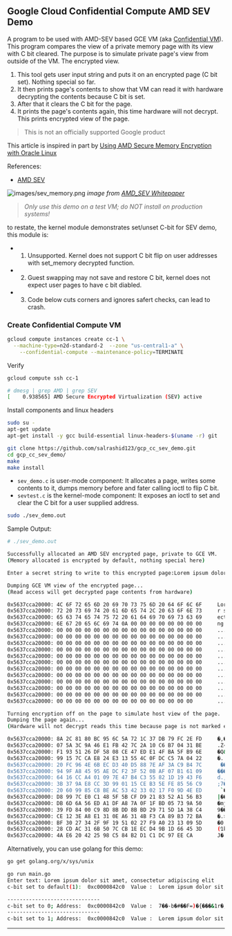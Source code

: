 ## Google Cloud Confidential Compute AMD SEV Demo

A program to be used with AMD-SEV based GCE VM (aka [Confidential VM](https://cloud.google.com/compute/confidential-vm/docs)).
This program compares the view of a private memory page with its view with C bit cleared. 
The purpose is to simulate private page's view from outside of the VM. The encrypted view. 

1. This tool gets user input string and puts it on an encrypted page (C bit set). Nothing special so far.
2. It then prints page's contents to show that VM can read it with hardware decrypting the contents because C bit is set.  
3. After that it clears the C bit for the page.
4. It prints the page's contents again, this time hardware will not decrypt. This prints encrypted view of the page. 


> This is not an officially supported Google product

This article is inspired in part by [Using AMD Secure Memory Encryption with Oracle Linux](https://blogs.oracle.com/linux/using-amd-secure-memory-encryption-with-oracle-linux)

References:
- [AMD SEV](https://developer.amd.com/sev/)


![images/sev_memory.png](images/sev_memory.png)
_image from [AMD_SEV Whitepaper](https://www.amd.com/system/files/TechDocs/SEV-SNP-strengthening-vm-isolation-with-integrity-protection-and-more.pdf)_


> *Only use this demo on a test VM; do NOT install on production systems!*

to restate, the kernel module demonstrates set/unset C-bit for SEV demo, this module is: 
- 1. Unsupported. Kernel does not support C bit flip on user addresses with set_memory decrypted function.
- 2. Guest swapping may not save and restore C bit, kernel does not expect user pages to have c bit diabled. 
- 3. Code below cuts corners and ignores safert checks, can lead to crash.


### Create Confidential Compute VM

```bash
gcloud compute instances create cc-1 \
  --machine-type=n2d-standard-2  --zone "us-central1-a" \
    --confidential-compute --maintenance-policy=TERMINATE
```

Verify

```bash
gcloud compute ssh cc-1

# dmesg | grep AMD | grep SEV
[    0.938565] AMD Secure Encrypted Virtualization (SEV) active
```

Install components and linux headers

```bash
sudo su -
apt-get update
apt-get install -y gcc build-essential linux-headers-$(uname -r) git

git clone https://github.com/salrashid123/gcp_cc_sev_demo.git
cd gcp_cc_sev_demo/
make
make install
```

- `sev_demo.c` is user-mode component: It allocates a page, writes some contents to it, dumps memory before and fater calling ioctl to flip C bit.
- `sevtest.c` is the kernel-mode component: It exposes an ioctl to set and clear the C bit for a user supplied address.

```bash
sudo ./sev_demo.out
```

Sample Output:

```bash
# ./sev_demo.out 

Successfully allocated an AMD SEV encrypted page, private to GCE VM.
(Memory allocated is encrypted by default, nothing special here)

Enter a secret string to write to this encrypted page:Lorem ipsum dolor sit amet, consectetur adipiscing elit

Dumping GCE VM view of the encrypted page...
(Read access will get decrypted page contents from hardware)

0x5637cca20000: 4C 6F 72 65 6D 20 69 70 73 75 6D 20 64 6F 6C 6F 	Lorem ipsum dolo
0x5637cca20000: 72 20 73 69 74 20 61 6D 65 74 2C 20 63 6F 6E 73 	r sit amet, cons
0x5637cca20000: 65 63 74 65 74 75 72 20 61 64 69 70 69 73 63 69 	ectetur adipisci
0x5637cca20000: 6E 67 20 65 6C 69 74 0A 00 00 00 00 00 00 00 00 	ng elit.........
0x5637cca20000: 00 00 00 00 00 00 00 00 00 00 00 00 00 00 00 00 	................
0x5637cca20000: 00 00 00 00 00 00 00 00 00 00 00 00 00 00 00 00 	................
0x5637cca20000: 00 00 00 00 00 00 00 00 00 00 00 00 00 00 00 00 	................
0x5637cca20000: 00 00 00 00 00 00 00 00 00 00 00 00 00 00 00 00 	................
0x5637cca20000: 00 00 00 00 00 00 00 00 00 00 00 00 00 00 00 00 	................
0x5637cca20000: 00 00 00 00 00 00 00 00 00 00 00 00 00 00 00 00 	................
0x5637cca20000: 00 00 00 00 00 00 00 00 00 00 00 00 00 00 00 00 	................
0x5637cca20000: 00 00 00 00 00 00 00 00 00 00 00 00 00 00 00 00 	................
0x5637cca20000: 00 00 00 00 00 00 00 00 00 00 00 00 00 00 00 00 	................
0x5637cca20000: 00 00 00 00 00 00 00 00 00 00 00 00 00 00 00 00 	................
0x5637cca20000: 00 00 00 00 00 00 00 00 00 00 00 00 00 00 00 00 	................
0x5637cca20000: 00 00 00 00 00 00 00 00 00 00 00 00 00 00 00    	...............

Turning encryption off on the page to simulate host view of the page.
Dumping the page again...
(Hardware will not decrypt reads this time because page is not marked encrypted anymore)

0x5637cca20000: 8A 2C 81 80 BC 95 6C 5A 72 1C 37 DB 79 FC 2E FD 	�,����lZr.7�y�.�
0x5637cca20000: 07 5A 3C 9A 46 E1 FB 42 7C 2A 10 C6 B7 04 31 BE 	.Z<�F��B|*.Ʒ.1�
0x5637cca20000: F1 93 51 26 DF 58 08 CE 47 ED E1 4F BA 5F B9 6E 	�Q&�X.�G��O�_�n
0x5637cca20000: 99 15 7C CA E8 24 E3 13 55 4C 0F DC C5 7A 04 22 	�.|��$�.UL.��z."
0x5637cca20000: 20 FC 96 4E 6B EC D3 40 D5 88 7E AF 3A C9 B4 7C 	 ��Nk��@Ո~�:ɴ|
0x5637cca20000: 94 9F A8 45 95 AE DC F2 3F 52 0B AF 07 B1 61 09 	���E����?R.�.�a.
0x5637cca20000: 64 16 CC A4 01 09 7E 47 B4 C3 55 82 1D 19 43 F6 	d.̤..~G��U�..C�
0x5637cca20000: 3B 37 9A E8 CC 3D 99 01 15 CE B3 5E FE 85 56 C9 	;7���=�..γ^��V�
0x5637cca20000: 20 60 99 85 C8 BE AC 53 42 33 02 17 F0 9D 4E ED 	 `��Ⱦ�SB3..�N�
0x5637cca20000: D8 99 7C E0 C1 48 5F 5B CF D9 21 83 52 A1 56 B3 	|��H_[��!�R�V�
0x5637cca20000: DB 6D 6A 56 ED A1 DF A8 7A 0F 1F BD 05 73 9A 50 	�mjV��ߨz..�.s�P
0x5637cca20000: 39 FD 84 00 C9 8D 8B DD 8B BD 29 71 5D 1A 38 C4 	9��.ɍ�݋�)q].8�
0x5637cca20000: CE 12 3E A8 E1 31 0E A6 31 4B F3 CA 89 B3 72 BA 	�.>��1.�1K�ʉ�r�
0x5637cca20000: BF 30 27 34 2F 9F 19 51 02 27 F9 A0 23 13 09 5D 	�0'4/�.Q.'��#..]
0x5637cca20000: 28 CD AC 31 6B 50 7C CB 1E EC D4 9B 1D 66 45 3D 	(ͬ1kP|�.�ԛ.fE=
0x5637cca20000: 4A E6 20 42 25 98 C5 84 B2 D1 C1 DC 97 EE CA    	J� B%�ń���ܗ��
```

Alternatively, you can use golang for this demo:

```bash
go get golang.org/x/sys/unix

go run main.go 
Enter text: Lorem ipsum dolor sit amet, consectetur adipiscing elit
c-bit set to default(1):  0xc0000842c0  Value :  Lorem ipsum dolor sit amet, consectetur adipiscing elit

------------------------------
c-bit set to 0; Address:  0xc0000842c0  Value :  7��-b�#��F=)�{���&1r�,�;�_0b8��[50K��p�,Ǥh�}�*$/
------------------------------
c-bit set to 1; Address:  0xc0000842c0  Value :  Lorem ipsum dolor sit amet, consectetur adipiscing elit
```

---

